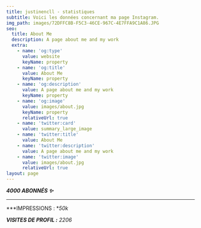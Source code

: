 ```yaml
---
title: justinencll - statistiques
subtitle: Voici les données concernant ma page Instagram.
img_path: images/72DFFC8B-F5C3-46CE-967C-4E7FFA9C1A86.JPG
seo:
  title: About Me
  description: A page about me and my work
  extra:
    - name: 'og:type'
      value: website
      keyName: property
    - name: 'og:title'
      value: About Me
      keyName: property
    - name: 'og:description'
      value: A page about me and my work
      keyName: property
    - name: 'og:image'
      value: images/about.jpg
      keyName: property
      relativeUrl: true
    - name: 'twitter:card'
      value: summary_large_image
    - name: 'twitter:title'
      value: About Me
    - name: 'twitter:description'
      value: A page about me and my work
    - name: 'twitter:image'
      value: images/about.jpg
      relativeUrl: true
layout: page
---
```

***4000 ABONNÉS ✨***

******

***IMPRESSIONS : **50k*

***VISITES DE PROFIL :** 2206*
